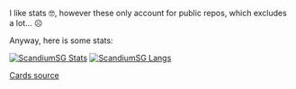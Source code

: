 I like stats 🤓, however these only account for public repos, which excludes a lot... ☹️

Anyway, here is some stats: 

[![ScandiumSG Stats](https://github-readme-stats.vercel.app/api?username=ScandiumSG&count_private=true&show_icons=true&include_all_commits=true&theme=merko)](https://github.com/anuraghazra/github-readme-stats)
[![ScandiumSG Langs](https://github-readme-stats.vercel.app/api/top-langs/?username=ScandiumSG&layout=donut&theme=merko)](https://github.com/anuraghazra/github-readme-stats)

[Cards source](https://github.com/anuraghazra/github-readme-stats)
